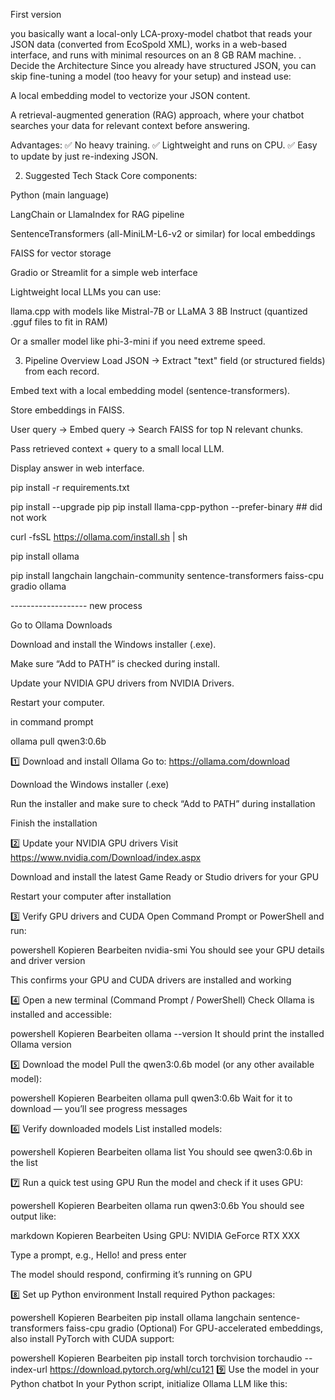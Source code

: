 First version

you basically want a local-only LCA-proxy-model chatbot that reads your JSON data (converted from EcoSpold XML), works in a web-based interface, and runs with minimal resources on an 8 GB RAM machine.
. Decide the Architecture
Since you already have structured JSON, you can skip fine-tuning a model (too heavy for your setup) and instead use:

A local embedding model to vectorize your JSON content.

A retrieval-augmented generation (RAG) approach, where your chatbot searches your data for relevant context before answering.

Advantages:
✅ No heavy training.
✅ Lightweight and runs on CPU.
✅ Easy to update by just re-indexing JSON.

2. Suggested Tech Stack
Core components:

Python (main language)

LangChain or LlamaIndex for RAG pipeline

SentenceTransformers (all-MiniLM-L6-v2 or similar) for local embeddings

FAISS for vector storage

Gradio or Streamlit for a simple web interface

Lightweight local LLMs you can use:

llama.cpp with models like Mistral-7B or LLaMA 3 8B Instruct (quantized .gguf files to fit in RAM)

Or a smaller model like phi-3-mini if you need extreme speed.

3. Pipeline Overview
Load JSON → Extract "text" field (or structured fields) from each record.

Embed text with a local embedding model (sentence-transformers).

Store embeddings in FAISS.

User query → Embed query → Search FAISS for top N relevant chunks.

Pass retrieved context + query to a small local LLM.

Display answer in web interface.

pip install -r requirements.txt

pip install --upgrade pip
pip install llama-cpp-python --prefer-binary  ## did not work

curl -fsSL https://ollama.com/install.sh | sh

pip install ollama


pip install langchain langchain-community sentence-transformers faiss-cpu gradio ollama



------------------- new process

Go to Ollama Downloads

Download and install the Windows installer (.exe).

Make sure “Add to PATH” is checked during install.

Update your NVIDIA GPU drivers from NVIDIA Drivers.

Restart your computer.

in command prompt

 ollama pull qwen3:0.6b


 1️⃣ Download and install Ollama
Go to: https://ollama.com/download

Download the Windows installer (.exe)

Run the installer and make sure to check “Add to PATH” during installation

Finish the installation

2️⃣ Update your NVIDIA GPU drivers
Visit https://www.nvidia.com/Download/index.aspx

Download and install the latest Game Ready or Studio drivers for your GPU

Restart your computer after installation

3️⃣ Verify GPU drivers and CUDA
Open Command Prompt or PowerShell and run:

powershell
Kopieren
Bearbeiten
nvidia-smi
You should see your GPU details and driver version

This confirms your GPU and CUDA drivers are installed and working

4️⃣ Open a new terminal (Command Prompt / PowerShell)
Check Ollama is installed and accessible:

powershell
Kopieren
Bearbeiten
ollama --version
It should print the installed Ollama version

5️⃣ Download the model
Pull the qwen3:0.6b model (or any other available model):

powershell
Kopieren
Bearbeiten
ollama pull qwen3:0.6b
Wait for it to download — you’ll see progress messages

6️⃣ Verify downloaded models
List installed models:

powershell
Kopieren
Bearbeiten
ollama list
You should see qwen3:0.6b in the list

7️⃣ Run a quick test using GPU
Run the model and check if it uses GPU:

powershell
Kopieren
Bearbeiten
ollama run qwen3:0.6b
You should see output like:

markdown
Kopieren
Bearbeiten
Using GPU: NVIDIA GeForce RTX XXX
> 
Type a prompt, e.g., Hello! and press enter

The model should respond, confirming it’s running on GPU

8️⃣ Set up Python environment
Install required Python packages:

powershell
Kopieren
Bearbeiten
pip install ollama langchain sentence-transformers faiss-cpu gradio
(Optional) For GPU-accelerated embeddings, also install PyTorch with CUDA support:

powershell
Kopieren
Bearbeiten
pip install torch torchvision torchaudio --index-url https://download.pytorch.org/whl/cu121
9️⃣ Use the model in your Python chatbot
In your Python script, initialize Ollama LLM like this:

